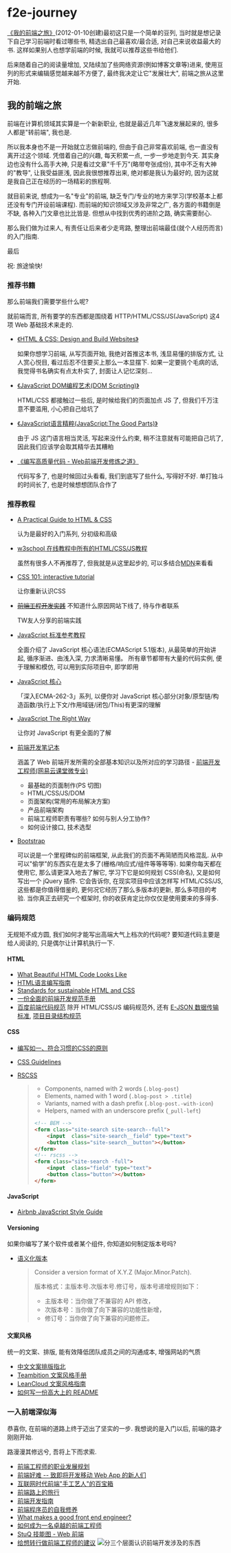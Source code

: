 # f2e-journey
[《我的前端之旅》](http://book.douban.com/doulist/1423213/)(2012-01-10创建)最初这只是一个简单的豆列, 当时就是想记录下自己学习前端时看过哪些书, 精选出自己最喜欢/最合适, 对自己来说收益最大的书. 这样如果别人也想学前端的时候, 我就可以推荐这些书给他们.

后来随着自己的阅读量增加, 又陆续加了些网络资源(例如博客文章等)进来, 使用豆列的形式来编辑感觉越来越不方便了, 最终我决定让它"发展壮大", 前端之旅从这里开始.

## 我的前端之旅
前端在计算机领域其实算是一个新新职业, 也就是最近几年飞速发展起来的, 很多人都是"转前端", 我也是.

所以我本身也不是一开始就立志做前端的, 但由于自己非常喜欢前端, 也一直没有离开过这个领域. 凭借着自己的兴趣, 每天积累一点, 一步一步地走到今天. 其实身边也没有什么高手大神, 只是看过文章"千千万"(略带夸张成份), 其中不乏有大神的"教导", 让我受益匪浅, 因此我很想推荐出来, 绝对都是我认为最好的, 因为这就是我自己正在经历的一场精彩的旅程啊.

就目前来说, 想成为一名"专业"的前端, 缺乏专门/专业的地方来学习(学校基本上都还没有专门开设前端课程). 而前端的知识领域又涉及非常之广, 各方面的书籍倒是不缺, 各种入门文章也比比皆是. 但想从中找到优秀的进阶之路, 确实需要耐心.

那么我们做为过来人, 有责任让后来者少走弯路, 整理出前端最佳(就个人经历而言)的入门指南.

最后

祝: 旅途愉快!

### 推荐书籍
那么前端我们需要学些什么呢?

就前端而言, 所有要学的东西都是围绕着 HTTP/HTML/CSS/JS(JavaScript) 这4项 Web 基础技术来走的.

* [《HTML & CSS: Design and Build Websites》](http://book.douban.com/subject/6585090/)

    如果你想学习前端, 从写页面开始, 我绝对首推这本书, 浅显易懂的排版方式, 让人赏心悦目, 看过后忍不住要买上那么一本显摆下. 如果一定要挑个毛病的话, 我觉得书名确实有点太朴实了, 封面让人记忆深刻...
* [《JavaScript DOM编程艺术(DOM Scripting)》](http://book.douban.com/subject/1921890/)

    HTML/CSS 都接触过一些后, 是时候给我们的页面加点 JS 了, 但我们千万注意不要滥用, 小心把自己给坑了
* [《JavaScript语言精粹(JavaScript:The Good Parts)》](http://book.douban.com/subject/11874748/)

    由于 JS 这门语言相当灵活, 写起来没什么约束, 稍不注意就有可能把自己坑了, 因此我们应该学会取其精华去其糟粕
* [《编写高质量代码 - Web前端开发修炼之道》](http://book.douban.com/subject/4881987/)

    代码写多了, 也是时候回过头看看, 我们到底写了些什么, 写得好不好. 单打独斗的时间长了, 也是时候想想团队合作了

### 推荐教程
* [A Practical Guide to HTML & CSS](http://learn.shayhowe.com/)

    认为是最好的入门系列, 分初级和高级
* [w3school 在线教程中所有的HTML/CSS/JS教程](http://www.w3school.com.cn/)

    虽然有很多人不再推荐了, 但我就是从这里起步的, 可以多结合[MDN](https://developer.mozilla.org/zh-CN/docs/Web)来看看
* [CSS 101: interactive tutorial](http://www.css-101.org)

    让你重新认识CSS
* ~~[前端工程开发实践](http://f2eclass.com/)~~ 不知道什么原因网站下线了, 待与作者联系

    TW友人分享的前端实践
* [JavaScript 标准参考教程](http://javascript.ruanyifeng.com/)

    全面介绍了 JavaScript 核心语法(ECMAScript 5.1版本), 从最简单的开始讲起, 循序渐进、由浅入深, 力求清晰易懂。
所有章节都带有大量的代码实例, 便于理解和模仿, 可以用到实际项目中, 即学即用

* [JavaScript 核心](http://weizhifeng.net/javascript-the-core.html)

    「深入ECMA-262-3」系列, 以便你对 JavaScript 核心部分(对象/原型链/构造函数/执行上下文/作用域链/闭包/This)有更深的理解

* [JavaScript The Right Way](http://jstherightway.org/)

    让你对 JavaScript 有更全面的了解

* [前端开发笔记本](https://github.com/li-xinyang/FEND_Note)

    涵盖了 Web 前端开发所需的全部基本知识以及所对应的学习路径 - [前端开发工程师(网易云课堂微专业)](http://mooc.study.163.com/smartSpec/detail/12001.htm)
    - 最基础的页面制作(PS 切图)
    - HTML/CSS/JS/DOM
    - 页面架构(常用的布局解决方案)
    - 产品前端架构
    - 前端工程师职责有哪些? 如何与别人分工协作?
    - 如何设计接口, 技术选型

* [Bootstrap](https://github.com/twbs/bootstrap)

    可以说是一个里程碑似的前端框架, 从此我们的页面不再简陋而风格混乱. 从中可以"偷学"的东西实在是太多了(栅格/响应式/组件等等等等). 如果你每天都在使用它, 那么请更深入地去了解它, 学习下它是如何规划 CSS(命名), 又是如何写出一个 jQuery 插件. 它会告诉你, 在现实项目中应该怎样写 HTML/CSS/JS, 这些都是你值得借鉴的, 更何况它经历了那么多版本的更新, 那么多项目的考验. 当你真正去研究一个框架时, 你的收获肯定比你仅仅是使用要来的多得多.

### 编码规范
无规矩不成方圆, 我们如何才能写出高端大气上档次的代码呢? 要知道代码主要是给人阅读的, 只是偶尔让计算机执行一下.

#### HTML
* [What Beautiful HTML Code Looks Like](http://css-tricks.com/what-beautiful-html-code-looks-like/)
* [HTML语言编写指南](http://www.ruanyifeng.com/blog/2009/05/guide_to_semantic_html_elements.html)
* [Standards for sustainable HTML and CSS](https://github.com/mdo/code-guide)
* [一份全面的前端开发规范手册](https://github.com/Aaaaaashu/Front-End-Style-Guide)
* [百度前端代码规范](https://github.com/ecomfe/spec) 除开 HTML/CSS/JS 编码规范外, 还有 [E-JSON 数据传输标准](https://github.com/ecomfe/spec/blob/master/e-json.md), [项目目录结构规范](https://github.com/ecomfe/spec/blob/master/directory.md)

#### CSS
* [编写如一、符合习惯的CSS的原则](https://github.com/necolas/idiomatic-css/tree/master/translations/zh-CN)
* [CSS Guidelines](http://cssguidelin.es/)
* [RSCSS](https://github.com/rstacruz/rscss)

  > * Components, named with 2 words (`.blog-post`)
  > * Elements, named with 1 word (`.blog-post > .title`)
  > * Variants, named with a dash prefix (`.blog-post.-with-icon`)
  > * Helpers, named with an underscore prefix (`_pull-left`)
  > ```html
  > <!-- BEM -->
  > <form class="site-search site-search--full">
  >     <input  class="site-search__field" type="text">
  >     <button class="site-search__button"></button>
  > </form>
  > <!-- rscss -->
  > <form class="site-search -full">
  >     <input  class="field" type="text">
  >     <button class="button"></button>
  > </form>
  > ```

#### JavaScript
* [Airbnb JavaScript Style Guide](https://github.com/airbnb/javascript)

#### Versioning
如果你编写了某个软件或者某个组件, 你知道如何制定版本号吗?
* [语义化版本](http://semver.org/lang/zh-CN/)

  > Consider a version format of X.Y.Z (Major.Minor.Patch).
  > 
  > 版本格式：主版本号.次版本号.修订号，版本号递增规则如下：
  > * 主版本号：当你做了不兼容的 API 修改，
  > * 次版本号：当你做了向下兼容的功能性新增，
  > * 修订号：当你做了向下兼容的问题修正。

#### 文案风格
统一的文案、排版, 能有效降低团队成员之间的沟通成本, 增强网站的气质
* [中文文案排版指北](https://github.com/sparanoid/chinese-copywriting-guidelines)
* [Teambition 文案风格手册](https://github.com/teambition/standard/blob/master/copywriting-style-guide.md)
* [LeanCloud 文案风格指南](https://open.leancloud.cn/copywriting-style-guide.html)
* [如何写一份高大上的 README](https://github.com/nieweidong/ReadmeSample)

### 一入前端深似海
恭喜你, 在前端的道路上终于迈出了坚实的一步. 我想说的是入门以后, 前端的路才刚刚开始.

路漫漫其修远兮, 吾将上下而求索.

* [前端工程师的职业发展规划](https://github.com/f2e-journey/f2e-journey/blob/master/career-planning.md)
* [前端好难 -- 致即将开发移动 Web App 的新人们](http://www.douban.com/note/290965435/)
* [互联网时代前端"手工艺人"的百宝箱](https://github.com/f2e-journey/treasure)
* [前端路上的旅行](http://www.w3cplus.com/front-end-trip-on-road.html)
* [前端开发指南](https://github.com/w3crange/Front-End-Develop-Guide)
* [前端程序员的自我修养](http://thzt.github.io/an-introduction-to-web-front-end/)
* [What makes a good front end engineer?](http://www.nczonline.net/blog/2007/08/15/what-makes-a-good-front-end-engineer/)
* [如何成为一名卓越的前端工程师](http://jiongks.name/blog/how-to-become-a-great-front-end-engineer/)
* [StuQ 技能图 - Web 前端](https://github.com/TeamStuQ/skill-map)
* [给想转行做前端工程师的建议](https://www.zhihu.com/question/38924821/answer/79207681)
  ![分三个层面认识前端开发涉及的东西](https://pic2.zhimg.com/713774d5383d726b1cb8e6b6ef48fd0d_r.png)
